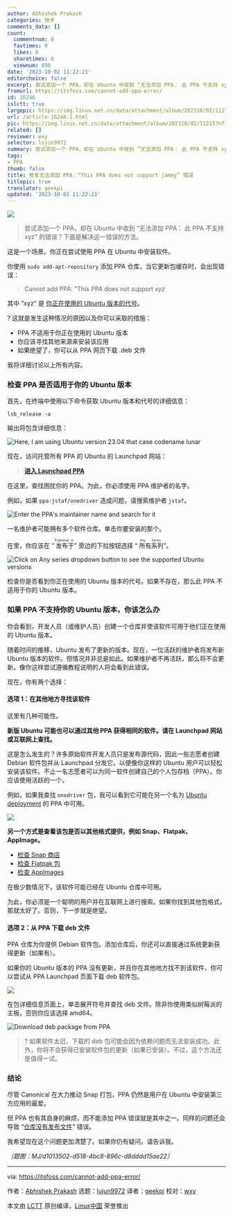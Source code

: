 ```yaml
---
author: Abhishek Prakash
categories: 技术
comments_data: []
count:
  commentnum: 0
  favtimes: 0
  likes: 0
  sharetimes: 0
  viewnum: 896
date: '2023-10-02 11:22:21'
editorchoice: false
excerpt: 尝试添加一个 PPA，却在 Ubuntu 中收到 “无法添加 PPA： 此 PPA 不支持 xyz” 的错误？下面是解决这一错误的方法。
fromurl: https://itsfoss.com/cannot-add-ppa-error/
id: 16246
islctt: true
largepic: https://img.linux.net.cn/data/attachment/album/202310/02/112157nf11fpwhwa4u1hvf.jpg
url: /article-16246-1.html
pic: https://img.linux.net.cn/data/attachment/album/202310/02/112157nf11fpwhwa4u1hvf.jpg.thumb.jpg
related: []
reviewer: wxy
selector: lujun9972
summary: 尝试添加一个 PPA，却在 Ubuntu 中收到 “无法添加 PPA： 此 PPA 不支持 xyz” 的错误？下面是解决这一错误的方法。
tags:
- PPA
thumb: false
title: 修复无法添加 PPA：“This PPA does not support jammy” 错误
titlepic: true
translator: geekpi
updated: '2023-10-02 11:22:21'
---
```


![](https://img.linux.net.cn/data/attachment/album/202310/02/112157nf11fpwhwa4u1hvf.jpg)



> 
> 尝试添加一个 PPA，却在 Ubuntu 中收到 “无法添加 PPA： 此 PPA 不支持 xyz” 的错误？下面是解决这一错误的方法。
> 
> 
> 


这是一个场景。你正在尝试使用 PPA 在 Ubuntu 中安装软件。


你使用 `sudo add-apt-repository` 添加 PPA 仓库，当它更新包缓存时，会出现错误：



> 
> Cannot add PPA: "This PPA does not support *xyz*
> 
> 
> 


其中 “xyz” 是 [你正在使用的 Ubuntu 版本的代号](https://itsfoss.com/how-to-know-ubuntu-unity-version/)。


? 这就是发生这种情况的原因以及你可以采取的措施：


* PPA 不适用于你正在使用的 Ubuntu 版本
* 你应该寻找其他来源来安装该应用
* 如果绝望了，你可以从 PPA 网页下载 .deb 文件


我将详细讨论以上所有内容。


### 检查 PPA 是否适用于你的 Ubuntu 版本


首先，在终端中使用以下命令获取 Ubuntu 版本和代号的详细信息：



```
lsb_release -a

```

输出将包含详细信息：


![Here, I am using Ubuntu version 23.04 that case codename lunar](https://img.linux.net.cn/data/attachment/album/202310/02/112221vkx4rx773qr8u8ry.png)


现在，访问托管所有 PPA 的 Ubuntu 的 Launchpad 网站：



> 
> **[进入 Launchpad PPA](https://launchpad.net/ubuntu/+ppas)**
> 
> 
> 


在这里，查找困扰你的 PPA。为此，你必须使用 PPA 维护者的名字。


例如，如果 `ppa:jstaf/onedriver` 造成问题，请搜索维护者 `jstaf`。


![Enter the PPA's maintainer name and search for it](https://img.linux.net.cn/data/attachment/album/202310/02/112221cee7ch7e8oqlq57q.png)


一名维护者可能拥有多个软件仓库。单击你要安装的那个。


在里，你应该在 “<ruby> 发布于 <rt>  Published in </rt></ruby>” 旁边的下拉按钮选择 “<ruby> 所有系列 <rt>  Any Series </rt></ruby>”。


![Click on Any series dropdown button to see the supported Ubuntu versions](https://img.linux.net.cn/data/attachment/album/202310/02/112221t1a6kax14t7w63e1.png)


检查你是否看到你正在使用的 Ubuntu 版本的代号。如果不存在，那么此 PPA 不适用于你的 Ubuntu 版本。


### 如果 PPA 不支持你的 Ubuntu 版本，你该怎么办


你会看到，开发人员（或维护人员）创建一个仓库并使该软件可用于他们正在使用的 Ubuntu 版本。


随着时间的推移，Ubuntu 发布了更新的版本。现在，一位活跃的维护者将发布新 Ubuntu 版本的软件。但情况并非总是如此。如果维护者不再活跃，那么将不会更新。像你这样尝试遵循教程说明的人将会看到此错误。


现在，你有两个选择：


#### 选项 1：在其他地方寻找该软件


这里有几种可能性。


**新版 Ubuntu 可能也可以通过其他 PPA 获得相同的软件。请在 Launchpad 网站或互联网上查找。**


这是怎么发生的？许多原始软件开发人员只是发布源代码，因此一些志愿者创建 Debian 软件包并从 Launchpad 分发它，以便像你这样的 Ubuntu 用户可以轻松安装该软件。不止一名志愿者可以为同一软件创建自己的个人包存档（PPA）。你应该使用活跃的一个。


例如，如果我查找 `onedriver` 包，我可以看到它可能在另一个名为 [Ubuntu deployment](https://launchpad.net/~remiariro/+archive/ubuntu/misc) 的 PPA 中可用。


![](https://img.linux.net.cn/data/attachment/album/202310/02/112222kkkm26ky2ly3ex2l.png)


**另一个方式是查看该包是否以其他格式提供，例如 Snap、Flatpak、AppImage。**


* [检查 Snap 商店](https://snapcraft.io/store)
* [检查 Flatpak 包](https://flathub.org/)
* [检查 AppImages](https://www.appimagehub.com/)


在极少数情况下，该软件可能已经在 Ubuntu 仓库中可用。


为此，你必须是一个聪明的用户并在互联网上进行搜索。如果你找到其他包格式，那就太好了。否则，下一步就是绝望。


#### 选项 2：从 PPA 下载 deb 文件


PPA 仓库为你提供 Debian 软件包。添加仓库后，你还可以直接通过系统更新获得更新（如果有）。


如果你的 Ubuntu 版本的 PPA 没有更新，并且你在其他地方找不到该软件，你可以尝试从 PPA Launchpad 页面下载 deb 软件包。


![](https://img.linux.net.cn/data/attachment/album/202310/02/112222jw37036zzu38n4n7.png)


在包详细信息页面上，单击展开符号并查找 deb 文件。除非你使用类似树莓派的主板，否则你应该选择 amd64。


![Download deb package from PPA](https://img.linux.net.cn/data/attachment/album/202310/02/112222vk2qelzlw6t66a6q.png)



> 
> ? 如果软件太旧，下载的 deb 包可能会因为依赖问题而无法安装成功。此外，你将不会获得已安装软件包的更新（如果已安装）。不过，这个方法还是值得一试。
> 
> 
> 


### 结论


尽管 Canonical 在大力推动 Snap 打包，PPA 仍然是用户在 Ubuntu 中安装第三方应用的最爱。


但 PPA 也有其自身的麻烦，而不能添加 PPA 错误就是其中之一。同样的问题还会导致 “[仓库没有发布文件](https://itsfoss.com/repository-does-not-have-release-file-error-ubuntu/)” 错误。


我希望现在这个问题更加清楚了。如果你仍有疑问，请告诉我。


*（题图：MJ/d1013502-d518-4bc8-896c-d8dddd15ae22）*




---


via: <https://itsfoss.com/cannot-add-ppa-error/>


作者：[Abhishek Prakash](https://itsfoss.com/author/abhishek/) 选题：[lujun9972](https://github.com/lujun9972) 译者：[geekpi](https://github.com/geekpi) 校对：[wxy](https://github.com/wxy)


本文由 [LCTT](https://github.com/LCTT/TranslateProject) 原创编译，[Linux中国](https://linux.cn/) 荣誉推出